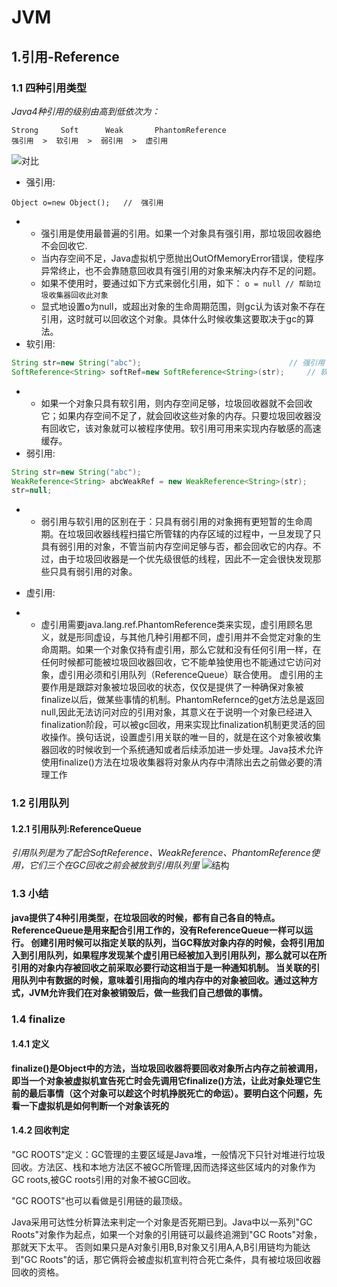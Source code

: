 # JVM

## 1.引用-Reference

### 1.1 四种引用类型

 _Java4种引用的级别由高到低依次为：_
 
    Strong     Soft      Weak       PhantomReference
    强引用  >  软引用  >  弱引用  >  虚引用
     
![对比](https://images2015.cnblogs.com/blog/647994/201702/647994-20170215235519441-1287012986.png) 
- 强引用: 
```
Object o=new Object();   //  强引用
```
- - 强引用是使用最普遍的引用。如果一个对象具有强引用，那垃圾回收器绝不会回收它.
  - 当内存空间不足，Java虚拟机宁愿抛出OutOfMemoryError错误，使程序异常终止，也不会靠随意回收具有强引用的对象来解决内存不足的问题。
  - 如果不使用时，要通过如下方式来弱化引用，如下： 
  `o = null // 帮助垃圾收集器回收此对象`
  - 显式地设置o为null，或超出对象的生命周期范围，则gc认为该对象不存在引用，这时就可以回收这个对象。具体什么时候收集这要取决于gc的算法。
- 软引用:    
``` java
String str=new String("abc");                                 // 强引用
SoftReference<String> softRef=new SoftReference<String>(str);     // 软引用
```
-  - 如果一个对象只具有软引用，则内存空间足够，垃圾回收器就不会回收它；如果内存空间不足了，就会回收这些对象的内存。只要垃圾回收器没有回收它，该对象就可以被程序使用。软引用可用来实现内存敏感的高速缓存。
- 弱引用: 
``` java
String str=new String("abc");    
WeakReference<String> abcWeakRef = new WeakReference<String>(str);
str=null;
```

-  - 弱引用与软引用的区别在于：只具有弱引用的对象拥有更短暂的生命周期。在垃圾回收器线程扫描它所管辖的内存区域的过程中，一旦发现了只具有弱引用的对象，不管当前内存空间足够与否，都会回收它的内存。不过，由于垃圾回收器是一个优先级很低的线程，因此不一定会很快发现那些只具有弱引用的对象。 
- 虚引用:

- - 虚引用需要java.lang.ref.PhantomReference类来实现，虚引用顾名思义，就是形同虚设，与其他几种引用都不同，虚引用并不会觉定对象的生命周期。如果一个对象仅持有虚引用，那么它就和没有任何引用一样，在任何时候都可能被垃圾回收器回收，它不能单独使用也不能通过它访问对象，虚引用必须和引用队列（ReferenceQueue）联合使用。
    虚引用的主要作用是跟踪对象被垃圾回收的状态，仅仅是提供了一种确保对象被finalize以后，做某些事情的机制。PhantomRefernce的get方法总是返回null,因此无法访问对应的引用对象，其意义在于说明一个对象已经进入finalization阶段，可以被gc回收，用来实现比finalization机制更灵活的回收操作。换句话说，设置虚引用关联的唯一目的，就是在这个对象被收集器回收的时候收到一个系统通知或者后续添加进一步处理。Java技术允许使用finalize()方法在垃圾收集器将对象从内存中清除出去之前做必要的清理工作

### 1.2 引用队列
#### 1.2.1 引用队列:ReferenceQueue

_引用队列是为了配合SoftReference、WeakReference、PhantomReference使用，它们三个在GC回收之前会被放到引用队列里_
![结构](https://img-blog.csdnimg.cn/20200203151225114.png?x-oss-process=image/watermark,type_ZmFuZ3poZW5naGVpdGk,shadow_10,text_aHR0cHM6Ly9ibG9nLmNzZG4ubmV0L2JhaWR1XzM3MzEzNjU3,size_16,color_FFFFFF,t_70)

### 1.3 小结
**java提供了4种引用类型，在垃圾回收的时候，都有自己各自的特点。ReferenceQueue是用来配合引用工作的，没有ReferenceQueue一样可以运行。
  创建引用时候可以指定关联的队列，当GC释放对象内存的时候，会将引用加入到引用队列，如果程序发现某个虚引用已经被加入到引用队列，那么就可以在所引用的对象内存被回收之前采取必要行动这相当于是一种通知机制。
  当关联的引用队列中有数据的时候，意味着引用指向的堆内存中的对象被回收。通过这种方式，JVM允许我们在对象被销毁后，做一些我们自己想做的事情。**
### 1.4 finalize
#### 1.4.1 定义
**finalize()是Object中的方法，当垃圾回收器将要回收对象所占内存之前被调用，即当一个对象被虚拟机宣告死亡时会先调用它finalize()方法，让此对象处理它生前的最后事情（这个对象可以趁这个时机挣脱死亡的命运）。要明白这个问题，先看一下虚拟机是如何判断一个对象该死的**

#### 1.4.2 回收判定
"GC ROOTS"定义：GC管理的主要区域是Java堆，一般情况下只针对堆进行垃圾回收。方法区、栈和本地方法区不被GC所管理,因而选择这些区域内的对象作为GC roots,被GC roots引用的对象不被GC回收。

"GC ROOTS"也可以看做是引用链的最顶级。

Java采用可达性分析算法来判定一个对象是否死期已到。Java中以一系列"GC  Roots"对象作为起点，如果一个对象的引用链可以最终追溯到"GC  Roots"对象，那就天下太平。
否则如果只是A对象引用B,B对象又引用A,A,B引用链均为能达到"GC  Roots"的话，那它俩将会被虚拟机宣判符合死亡条件，具有被垃圾回收器回收的资格。

